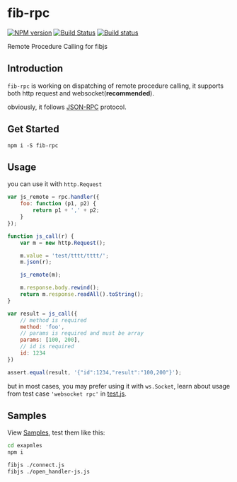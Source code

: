 # fib-rpc

[![NPM version](https://img.shields.io/npm/v/fib-rpc.svg)](https://www.npmjs.org/package/fib-rpc)
[![Build Status](https://travis-ci.org/fibjs/fib-rpc.svg)](https://travis-ci.org/fibjs/fib-rpc)
[![Build status](https://ci.appveyor.com/api/projects/status/kqvsr2po0j0enlu1?svg=true)](https://ci.appveyor.com/project/richardo2016/fib-rpc)

Remote Procedure Calling for fibjs

## Introduction

`fib-rpc` is working on dispatching of remote procedure calling, it supports both http request and websocket(**recommended**).

obviously, it follows [JSON-RPC] protocol.

## Get Started

```
npm i -S fib-rpc
```

## Usage

you can use it with `http.Request`
```javascript
var js_remote = rpc.handler({
    foo: function (p1, p2) {
        return p1 + ',' + p2;
    }
});

function js_call(r) {
    var m = new http.Request();

    m.value = 'test/tttt/tttt/';
    m.json(r);

    js_remote(m);

    m.response.body.rewind();
    return m.response.readAll().toString();
}

var result = js_call({
    // method is required
    method: 'foo',
    // params is required and must be array
    params: [100, 200],
    // id is required
    id: 1234
})

assert.equal(result, '{"id":1234,"result":"100,200"}');
```

but in most cases, you may prefer using it with `ws.Socket`, learn about usage from test case `'websocket rpc'` in [test.js].

## Samples

View [Samples](./examples), test them like this:
```bash
cd exapmles
npm i

fibjs ./connect.js
fibjs ./open_handler-js.js
```

[test.js]:test.js#L123:1

[JSON-RPC]:https://www.jsonrpc.org/specification#overview
